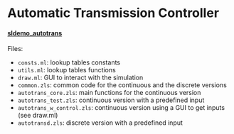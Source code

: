 # Automatic Transmission Controller
#### [sldemo_autotrans](https://fr.mathworks.com/help/simulink/examples/modeling-an-automatic-transmission-controller.html)

Files:
- `consts.ml`: lookup tables constants
- `utils.ml`: lookup tables functions
- `draw.ml`: GUI to interact with the simulation
- `common.zls`: common code for the continuous and the discrete versions
- `autotrans_core.zls`: main functions for the continuous version
- `autotrans_test.zls`: continuous version with a predefined input
- `autotrans_w_control.zls`: continuous version using a GUI to get inputs (see draw.ml)
- `autotransd.zls`: discrete version with a predefined input
